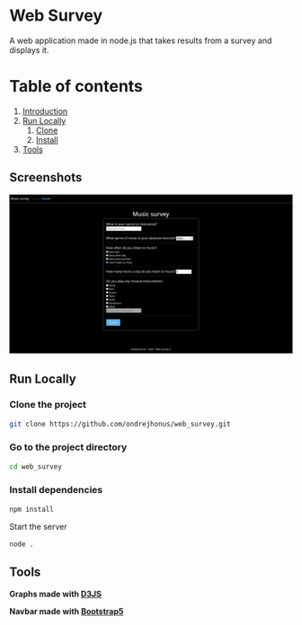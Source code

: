 
#  Web Survey
A web application made in node.js that takes results from a survey 
and displays it. 

# Table of contents  
1. [Introduction](#web-survey)  
2. [Run Locally](#run-locally)  
    1. [Clone](#clone-the-project)  
    1. [Install](#install-dependencies)  
3. [Tools](#tools)  

## Screenshots  

![App Screenshot](screenshots/survey.png)

## Run Locally  

### Clone the project  

~~~bash  
git clone https://github.com/ondrejhonus/web_survey.git
~~~

### Go to the project directory  

~~~bash  
cd web_survey
~~~

### Install dependencies  

~~~bash  
npm install
~~~

Start the server  

~~~bash  
node .
~~~

## Tools

**Graphs made with [D3JS](https://observablehq.com/@d3/gallery)**

**Navbar made with [Bootstrap5](https://getbootstrap.com/)**
